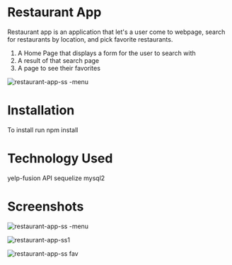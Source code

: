 Restaurant App
======

Restaurant app is an application that let's a user come to webpage, search for restaurants by location, and pick favorite restaurants. 

1. A Home Page that displays a form for the user to search with
2. A result of that search page 
3. A page to see their favorites 

![restaurant-app-ss -menu](https://user-images.githubusercontent.com/26443871/36107894-4da97966-0fd0-11e8-9657-3cf594329aa9.png)

Installation
======

To install run npm install 

Technology Used
======


yelp-fusion API
sequelize
mysql2

Screenshots
======


![restaurant-app-ss -menu](https://user-images.githubusercontent.com/26443871/36107894-4da97966-0fd0-11e8-9657-3cf594329aa9.png)

![restaurant-app-ss1](https://user-images.githubusercontent.com/26443871/36107917-5876dae6-0fd0-11e8-8079-fdd86851ae73.png)


![restaurant-app-ss fav](https://user-images.githubusercontent.com/26443871/36107949-6904ef1a-0fd0-11e8-8887-5c329e31350a.png)
